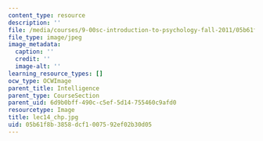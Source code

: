 ```yaml
---
content_type: resource
description: ''
file: /media/courses/9-00sc-introduction-to-psychology-fall-2011/05b61f8b3858dcf1007592ef02b30d05_lec14_chp.jpg
file_type: image/jpeg
image_metadata:
  caption: ''
  credit: ''
  image-alt: ''
learning_resource_types: []
ocw_type: OCWImage
parent_title: Intelligence
parent_type: CourseSection
parent_uid: 6d9b0bff-490c-c5ef-5d14-755460c9afd0
resourcetype: Image
title: lec14_chp.jpg
uid: 05b61f8b-3858-dcf1-0075-92ef02b30d05
---
```

